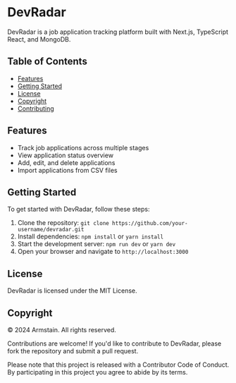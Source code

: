 # DevRadar

DevRadar is a job application tracking platform built with Next.js, TypeScript React, and MongoDB.

## Table of Contents

* [Features](#features)
* [Getting Started](#getting-started)
* [License](#license)
* [Copyright](#copyright)
* [Contributing](#contributing)

## Features

* Track job applications across multiple stages
* View application status overview
* Add, edit, and delete applications
* Import applications from CSV files

## Getting Started

To get started with DevRadar, follow these steps:

1. Clone the repository: `git clone https://github.com/your-username/devradar.git`
2. Install dependencies: `npm install` or `yarn install`
3. Start the development server: `npm run dev` or `yarn dev`
4. Open your browser and navigate to `http://localhost:3000`

## License

DevRadar is licensed under the MIT License.


## Copyright

© 2024 Armstain. All rights reserved.



Contributions are welcome! If you'd like to contribute to DevRadar, please fork the repository and submit a pull request.

Please note that this project is released with a Contributor Code of Conduct. By participating in this project you agree to abide by its terms.
